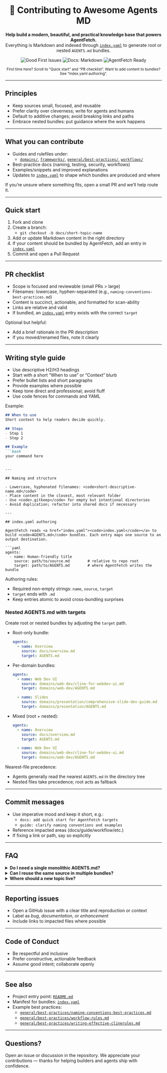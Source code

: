 <!-- ========== HERO ========== -->
<div align="center">

  <h1>🤝 Contributing to Awesome Agents MD</h1>

  <p><strong>Help build a modern, beautiful, and practical knowledge base that powers AgentFetch.</strong><br/>Everything is Markdown and indexed through <a href="index.yaml"><code>index.yaml</code></a> to generate root or nested <code>AGENTS.md</code> bundles.</p>

  <p>
    <img alt="Good First Issues" src="https://img.shields.io/badge/Good%20First%20Issues-Welcome-4c1?style=for-the-badge">
    <img alt="Docs: Markdown" src="https://img.shields.io/badge/Docs-Markdown-1f425f?style=for-the-badge">
    <img alt="AgentFetch Ready" src="https://img.shields.io/badge/AgentFetch-Ready-0aa?style=for-the-badge">
  </p>

  <p align="center">
    <sub>First time here? Scroll to “Quick start” and “PR checklist”. Want to add content to bundles? See “index.yaml authoring”.</sub>
  </p>
</div>

---

## Principles

- Keep sources small, focused, and reusable
- Prefer clarity over cleverness; write for agents and humans
- Default to additive changes; avoid breaking links and paths
- Embrace nested bundles: put guidance where the work happens

---

## What you can contribute

- Guides and rulefiles under:
  - <a href="domains/"><code>domains/</code></a>, <a href="frameworks/"><code>frameworks/</code></a>, <a href="general/best-practices/"><code>general/best-practices/</code></a>, <a href="workflows/"><code>workflows/</code></a>
- Best-practice docs (naming, testing, security, workflows)
- Examples/snippets and improved explanations
- Updates to <a href="index.yaml"><code>index.yaml</code></a> to shape which bundles are produced and where

If you’re unsure where something fits, open a small PR and we’ll help route it.

---

## Quick start

1) Fork and clone  
2) Create a branch:
   - <code>git checkout -b docs/short-topic-name</code>  
3) Add or update Markdown content in the right directory  
4) If your content should be bundled by AgentFetch, add an entry in <a href="index.yaml"><code>index.yaml</code></a>  
5) Commit and open a Pull Request

---

## PR checklist

- Scope is focused and reviewable (small PRs > large)
- Filenames: lowercase, hyphen-separated (e.g., <code>naming-conventions-best-practices.md</code>)
- Content is succinct, actionable, and formatted for scan-ability
- Links are relative and valid
- If bundled, an <a href="index.yaml"><code>index.yaml</code></a> entry exists with the correct <code>target</code>

Optional but helpful:
- Add a brief rationale in the PR description
- If you moved/renamed files, note it clearly

---

## Writing style guide

- Use descriptive H2/H3 headings
- Start with a short “When to use” or “Context” blurb
- Prefer bullet lists and short paragraphs
- Provide examples where possible
- Keep tone direct and professional; avoid fluff
- Use code fences for commands and YAML

Example:

```md
## When to use
Short context to help readers decide quickly.

## Steps
- Step 1
- Step 2

## Example
```bash
your command here
```
```

---

## Naming and structure

- Lowercase, hyphenated filenames: <code>short-descriptive-name.md</code>
- Place content in the closest, most relevant folder
- Use <code>.gitkeep</code> for empty but intentional directories
- Avoid duplication; refactor into shared docs if necessary

---

## index.yaml authoring

AgentFetch reads <a href="index.yaml"><code>index.yaml</code></a> to build <code>AGENTS.md</code> bundles. Each entry maps one source to an output destination.

```yaml
agents:
  - name: Human-friendly title
    source: path/to/source.md        # relative to repo root
    target: path/to/AGENTS.md        # where AgentFetch writes the bundle
```

Authoring rules:
- Required non-empty strings: <code>name</code>, <code>source</code>, <code>target</code>
- <code>target</code> ends with <code>.md</code>
- Keep entries atomic to avoid cross-bundling surprises

### Nested AGENTS.md with targets

Create root or nested bundles by adjusting the <code>target</code> path.

- Root-only bundle:
  ```yaml
  agents:
    - name: Overview
      source: docs/overview.md
      target: AGENTS.md
  ```

- Per-domain bundles:
  ```yaml
  agents:
    - name: Web Dev UI
      source: domains/web-dev/cline-for-webdev-ui.md
      target: domains/web-dev/AGENTS.md

    - name: Slides
      source: domains/presentation/comprehensive-slide-dev-guide.md
      target: domains/presentation/AGENTS.md
  ```

- Mixed (root + nested):
  ```yaml
  agents:
    - name: Overview
      source: docs/overview.md
      target: AGENTS.md

    - name: Web Dev UI
      source: domains/web-dev/cline-for-webdev-ui.md
      target: domains/web-dev/AGENTS.md
  ```

Nearest-file precedence:
- Agents generally read the nearest <code>AGENTS.md</code> in the directory tree
- Nested files take precedence; root acts as fallback

---

## Commit messages

- Use imperative mood and keep it short, e.g.:
  - <code>docs: add quick start for AgentFetch targets</code>
  - <code>guide: clarify naming conventions and examples</code>
- Reference impacted areas (docs/guide/workflow/etc.)
- If fixing a link or path, say so explicitly

---

## FAQ

<details>
  <summary><strong>Do I need a single monolithic AGENTS.md?</strong></summary>
  <br/>
  No. Keep a slim root and create nested subproject files by setting different <code>target</code> paths in <code>index.yaml</code>.
</details>

<details>
  <summary><strong>Can I reuse the same source in multiple bundles?</strong></summary>
  <br/>
  Yes. Use multiple entries sharing the same <code>source</code> but with different <code>target</code> paths.
</details>

<details>
  <summary><strong>Where should a new topic live?</strong></summary>
  <br/>
  Prefer the closest domain or framework directory. If in doubt, open the PR and we’ll help place it.
</details>

---

## Reporting issues

- Open a GitHub issue with a clear title and reproduction or context
- Label as <em>bug</em>, <em>documentation</em>, or <em>enhancement</em>
- Include links to impacted files where possible

---

## Code of Conduct

- Be respectful and inclusive
- Prefer constructive, actionable feedback
- Assume good intent; collaborate openly

---

## See also

- Project entry point: <a href="README.md"><code>README.md</code></a>  
- Manifest for bundles: <a href="index.yaml"><code>index.yaml</code></a>  
- Example best practices:  
  - <a href="general/best-practices/naming-conventions-best-practices.md"><code>general/best-practices/naming-conventions-best-practices.md</code></a>  
  - <a href="general/best-practices/workflow-rules.md"><code>general/best-practices/workflow-rules.md</code></a>  
  - <a href="general/best-practices/writing-effective-clinerules.md"><code>general/best-practices/writing-effective-clinerules.md</code></a>

---

## Questions?

Open an issue or discussion in the repository. We appreciate your contributions — thanks for helping builders and agents ship with confidence.
